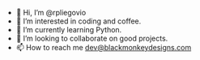 - 👋 Hi, I’m @rpliegovio
- 👀 I’m interested in coding and coffee.
- 🌱 I’m currently learning Python.
- 💞️ I’m looking to collaborate on good projects.
- 📫 How to reach me dev@blackmonkeydesigns.com

<!---
rpliegovio/rpliegovio is a ✨ special ✨ repository because its `README.md` (this file) appears on your GitHub profile.
You can click the Preview link to take a look at your changes.
--->
